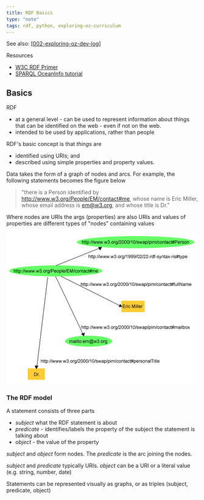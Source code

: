 ```yaml
---
title: RDF Basics
type: "note"
tags: rdf, python, exploring-oz-curriculum
---
```


See also: [[002-exploring-oz-dev-log]]

Resources

- [W3C RDF Primer](https://www.w3.org/TR/rdf-primer/)
- [SPARQL OceanInfo tutorial](https://book.oceaninfohub.org/users/query.html)

## Basics

RDF 

- at a general level - can be used to represent information about things that can be identified on the web - even if not on the web.
- intended to be used by applications, rather than people

RDF's basic concept is that _things_ are

- identified using URIs; and
- described using simple properties and property values.

Data takes the form of a graph of nodes and arcs. For example, the following statements becomes the figure below

> "there is a Person identified by http://www.w3.org/People/EM/contact#me, whose name is Eric Miller, whose email address is em@w3.org, and whose title is Dr." 

Where nodes are URIs the args (properties) are also URIs and values of properties are different types of "nodes" containing values

![](images/simpleRDFGraph.png)

### The RDF model

A statement consists of three parts

- _subject_ what the RDF statement is about
- _predicate_ - identifies/labels the property of the subject the statement is talking about
- _object_ - the value of the property

_subject_ and _object_ form nodes. The _predicate_ is the arc joining the nodes.

_subject_ and _predicate_ typically URIs. _object_ can be a URI or a literal value (e.g. string, number, date)

Statements can be represented visually as graphs, or as triples (subject, predicate, object)

[//begin]: # "Autogenerated link references for markdown compatibility"
[002-exploring-oz-dev-log]: 002-exploring-oz-dev-log "Exploring Oz Curriculum - Dev log 2"
[//end]: # "Autogenerated link references"